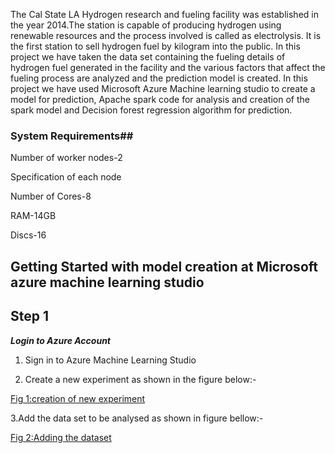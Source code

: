 The Cal State LA Hydrogen research and fueling facility was established in the year 2014.The station is capable of producing hydrogen using renewable resources and the process involved is called as electrolysis. It is the first station to sell hydrogen fuel by kilogram into the public. In this project we have taken the data set containing the fueling details of hydrogen fuel generated in the facility and the various factors that affect the fueling process are analyzed and the prediction model is created. In this project we have used Microsoft Azure Machine learning studio to create a model for prediction, Apache spark code for analysis and creation of the spark model and Decision forest regression algorithm for prediction.

### **System Requirements**##
Number of worker nodes-2

Specification of each node

Number of Cores-8

RAM-14GB

Discs-16


## **Getting Started with model creation at Microsoft azure machine learning studio**

## Step 1
**_Login to Azure Account_**

1. Sign in to Azure Machine Learning Studio

2. Create a new experiment as shown in the figure below:- 

 [Fig 1:creation of new experiment](https://github.com/manvichandra/hydrogen-gas-power-plant/blob/master/Images/Experiment.JPG)
 
3.Add the data set to be analysed as shown in figure bellow:-

[Fig 2:Adding the dataset](https://github.com/manvichandra/hydrogen-gas-power-plant/blob/master/Images/dataset.JPG)